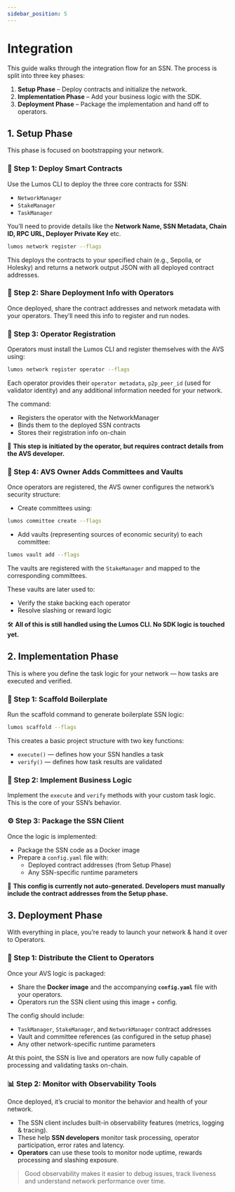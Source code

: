 ```yaml
---
sidebar_position: 5
---
```


# Integration

This guide walks through the integration flow for an SSN. The process is split into three key phases:

1. **Setup Phase** – Deploy contracts and initialize the network.
2. **Implementation Phase** – Add your business logic with the SDK.
3. **Deployment Phase** – Package the implementation and hand off to operators.

## 1. **Setup Phase**

This phase is focused on bootstrapping your network.

### 🔹 Step 1: Deploy Smart Contracts

Use the Lumos CLI to deploy the three core contracts for SSN:

- `NetworkManager`
- `StakeManager`
- `TaskManager`

You’ll need to provide details like the **Network Name, SSN Metadata, Chain ID, RPC URL, Deployer Private Key** etc.

```bash
lumos network register --flags
```

This deploys the contracts to your specified chain (e.g., Sepolia, or Holesky) and returns a network output JSON with all deployed contract addresses.

### 🔹 Step 2: Share Deployment Info with Operators

Once deployed, share the contract addresses and network metadata with your operators. They’ll need this info to register and run nodes.

### 🔹 Step 3: Operator Registration

Operators must install the Lumos CLI and register themselves with the AVS using:

```bash
lumos network register operator --flags
```

Each operator provides their `operator metadata`, `p2p_peer_id` (used for validator identity) and any additional information needed for your network.

The command:

- Registers the operator with the NetworkManager
- Binds them to the deployed SSN contracts
- Stores their registration info on-chain

📌 **This step is initiated by the operator, but requires contract details from the AVS developer.**

### 🔹 Step 4: AVS Owner Adds Committees and Vaults

Once operators are registered, the AVS owner configures the network’s security structure:

- Create committees using:

```bash
lumos committee create --flags
```

- Add vaults (representing sources of economic security) to each committee:

```bash
lumos vault add --flags
```

The vaults are registered with the `StakeManager` and mapped to the corresponding committees.

These vaults are later used to:

- Verify the stake backing each operator
- Resolve slashing or reward logic

🛠️ **All of this is still handled using the Lumos CLI. No SDK logic is touched yet.**

## 2. **Implementation Phase**

This is where you define the task logic for your network — how tasks are executed and verified.

### 🧱 Step 1: Scaffold Boilerplate

Run the scaffold command to generate boilerplate SSN logic:

```bash
lumos scaffold --flags
```

This creates a basic project structure with two key functions:

- `execute()` — defines how your SSN handles a task
- `verify()` — defines how task results are validated

### 🧠 Step 2: Implement Business Logic

Implement the `execute` and `verify` methods with your custom task logic. This is the core of your SSN’s behavior.

### ⚙️ Step 3: Package the SSN Client

Once the logic is implemented:

- Package the SSN code as a Docker image
- Prepare a `config.yaml` file with:
  - Deployed contract addresses (from Setup Phase)
  - Any SSN-specific runtime parameters

📝 **This config is currently not auto-generated. Developers must manually include the contract addresses from the Setup phase.**

## 3. **Deployment Phase**

With everything in place, you’re ready to launch your network & hand it over to Operators.

### 🚀 Step 1: Distribute the Client to Operators

Once your AVS logic is packaged:

- Share the **Docker image** and the accompanying **`config.yaml`** file with your operators.
- Operators run the SSN client using this image + config.

The config should include:

- `TaskManager`, `StakeManager`, and `NetworkManager` contract addresses
- Vault and committee references (as configured in the setup phase)
- Any other network-specific runtime parameters

At this point, the SSN is live and operators are now fully capable of processing and validating tasks on-chain.

### 📊 Step 2: Monitor with Observability Tools

Once deployed, it’s crucial to monitor the behavior and health of your network.

- The SSN client includes built-in observability features (metrics, logging & tracing).
- These help **SSN developers** monitor task processing, operator participation, error rates and latency.
- **Operators** can use these tools to monitor node uptime, rewards processing and slashing exposure.

> Good observability makes it easier to debug issues, track liveness and understand network performance over time.
